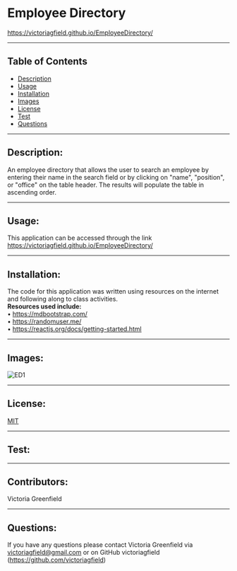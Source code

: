 # Employee Directory
https://victoriagfield.github.io/EmployeeDirectory/

  <hr>

  ## Table of Contents
  * [Description](#description)
  * [Usage](#usage)
  * [Installation](#installation)
  * [Images](#images)
  * [License](#license)
  * [Test](#test)
  * [Questions](#questions)

  <hr>

  ## Description: 
  An employee directory that allows the user to search an employee by entering their name in the search field or by clicking on "name", "position", or "office" on the table header. The results will populate the table in ascending order.
   <hr>

  ## Usage: 
   This application can be accessed through the link https://victoriagfield.github.io/EmployeeDirectory/


   <hr>

   ## Installation: 
   The code for this application was written using resources on the internet and following along to class activities.<br>
  <b> Resources used include: </b><br>
  • https://mdbootstrap.com/ <br>
  • https://randomuser.me/ <br>
  • https://reactjs.org/docs/getting-started.html  <br>
   <hr>
   
   ## Images:
   ![ED1](https://user-images.githubusercontent.com/66035385/98034022-59b95800-1de4-11eb-8dad-6735df4964cc.jpg)<br>
  


   <hr>

   ## License: 
  [MIT](https://opensource.org/licenses/MIT)<br>


   <hr>

   ## Test: 



   <hr>

   ## Contributors: 
   Victoria Greenfield


   <hr>

## Questions: 
If you have any questions please contact Victoria Greenfield via victoriagfield@gmail.com or on GitHub victoriagfield (https://github.com/victoriagfield)
